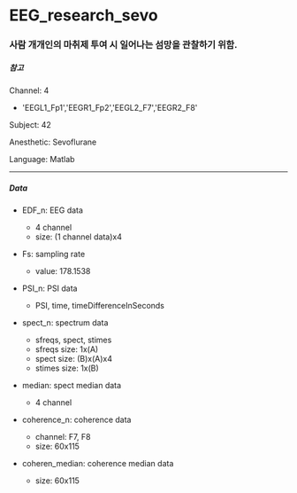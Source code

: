 # EEG_research_sevo

### 사람 개개인의 마취제 투여 시 일어나는 섬망을 관찰하기 위함. 

##### 참고
Channel: 4
- 'EEGL1_Fp1','EEGR1_Fp2','EEGL2_F7','EEGR2_F8'

Subject: 42

Anesthetic: Sevoflurane

Language: Matlab

---

##### Data
- EDF_n: EEG data
  - 4 channel
  - size: (1 channel data)x4

- Fs: sampling rate
  - value: 178.1538

- PSI_n: PSI data
  - PSI, time, timeDifferenceInSeconds

- spect_n: spectrum data
  - sfreqs, spect, stimes
  - sfreqs size: 1x(A)
  - spect size: (B)x(A)x4
  - stimes size: 1x(B)

- median: spect median data
  - 4 channel

- coherence_n: coherence data
  - channel: F7, F8
  - size: 60x115
 
- coheren_median: coherence median data
  - size: 60x115
